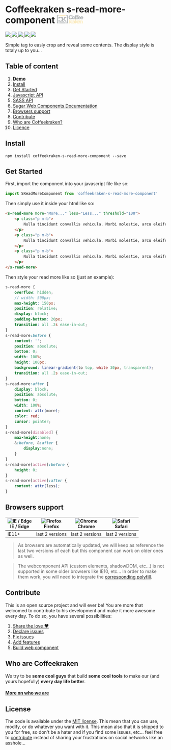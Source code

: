 # Coffeekraken s-read-more-component <img src=".resources/coffeekraken-logo.jpg" height="25px" />

<p>
	<a href="https://travis-ci.org/Coffeekraken/s-read-more-component">
		<img src="https://img.shields.io/travis/Coffeekraken/s-read-more-component.svg?style=flat-square" />
	</a>
	<a href="https://www.npmjs.com/package/coffeekraken-s-read-more-component">
		<img src="https://img.shields.io/npm/v/coffeekraken-s-datepicker.svg?style=flat-square" />
	</a>
	<a href="https://github.com/coffeekraken/s-read-more-component/blob/master/LICENSE.txt">
		<img src="https://img.shields.io/npm/l/coffeekraken-s-datepicker.svg?style=flat-square" />
	</a>
	<!-- <a href="https://github.com/coffeekraken/s-read-more-component">
		<img src="https://img.shields.io/npm/dt/coffeekraken-s-datepicker.svg?style=flat-square" />
	</a>
	<a href="https://github.com/coffeekraken/s-read-more-component">
		<img src="https://img.shields.io/github/forks/coffeekraken/s-read-more-component.svg?style=social&label=Fork&style=flat-square" />
	</a>
	<a href="https://github.com/coffeekraken/s-read-more-component">
		<img src="https://img.shields.io/github/stars/coffeekraken/s-read-more-component.svg?style=social&label=Star&style=flat-square" />
	</a> -->
	<a href="https://twitter.com/coffeekrakenio">
		<img src="https://img.shields.io/twitter/url/http/coffeekrakenio.svg?style=social&style=flat-square" />
	</a>
	<a href="http://coffeekraken.io">
		<img src="https://img.shields.io/twitter/url/http/shields.io.svg?style=flat-square&label=coffeekraken.io&colorB=f2bc2b&style=flat-square" />
	</a>
</p>

Simple tag to easly crop and reveal some contents. The display style is totaly up to you...

## Table of content

1. **[Demo](http://components.coffeekraken.io/app/s-read-more-component)**
2. [Install](#readme-install)
3. [Get Started](#readme-get-started)
4. [Javascript API](doc/js)
5. [SASS API](doc/sass)
6. [Sugar Web Components Documentation](https://github.com/Coffeekraken/sugar/blob/master/doc/js/webcomponents.md)
7. [Browsers support](#readme-browsers-support)
8. [Contribute](#readme-contribute)
9. [Who are Coffeekraken?](#readme-who-are-coffeekraken)
10. [Licence](#readme-license)

<a name="readme-install"></a>
## Install

```
npm install coffeekraken-s-read-more-component --save
```

<a name="readme-get-started"></a>
## Get Started

First, import the component into your javascript file like so:

```js
import SReadMoreComponent from 'coffeekraken-s-read-more-component'
```

Then simply use it inside your html like so:

```html
<s-read-more more="More..." less="Less..." threshold="100">
	<p class="p m-b">
		Nulla tincidunt convallis vehicula. Morbi molestie, arcu eleifend elementum faucibus, sapien diam faucibus sem, ac commodo metus dolor eget odio. Suspendisse et nulla lectus. Mauris facilisis, nulla in maximus lacinia, justo nisi dapibus nibh, quis volutpat neque nulla in ipsum. Pellentesque fermentum lectus eros, nec interdum nisi porttitor non. Suspendisse.
	</p>
	<p class="p m-b">
		Nulla tincidunt convallis vehicula. Morbi molestie, arcu eleifend elementum faucibus, sapien diam faucibus sem, ac commodo metus dolor eget odio. Suspendisse et nulla lectus. Mauris facilisis, nulla in maximus lacinia, justo nisi dapibus nibh, quis volutpat neque nulla in ipsum. Pellentesque fermentum lectus eros, nec interdum nisi porttitor non. Suspendisse.
	</p>
	<p class="p m-b">
		Nulla tincidunt convallis vehicula. Morbi molestie, arcu eleifend elementum faucibus, sapien diam faucibus sem, ac commodo metus dolor eget odio. Suspendisse et nulla lectus. Mauris facilisis, nulla in maximus lacinia, justo nisi dapibus nibh, quis volutpat neque nulla in ipsum. Pellentesque fermentum lectus eros, nec interdum nisi porttitor non. Suspendisse.
	</p>
</s-read-more>
```

Then style your read more like so (just an example):

```scss
s-read-more {
	overflow: hidden;
	// width: 500px;
	max-height: 150px;
	position: relative;
	display: block;
	padding-bottom: 20px;
	transition: all .2s ease-in-out;
}
s-read-more:before {
	content: '';
	position: absolute;
	bottom: 0;
	width: 100%;
	height: 100px;
	background: linear-gradient(to top, white 30px, transparent);
	transition: all .2s ease-in-out;
}
s-read-more:after {
	display: block;
	position: absolute;
	bottom: 0;
	width: 100%;
	content: attr(more);
	color: red;
	cursor: pointer;
}
s-read-more[disabled] {
	max-height:none;
	&:before, &:after {
		display:none;
	}
}
s-read-more[active]:before {
	height: 0;
}
s-read-more[active]:after {
	content: attr(less);
}
```

<a id="readme-browsers-support"></a>
## Browsers support

| <img src="https://raw.githubusercontent.com/godban/browsers-support-badges/master/src/images/edge.png" alt="IE / Edge" width="16px" height="16px" /></br>IE / Edge | <img src="https://raw.githubusercontent.com/godban/browsers-support-badges/master/src/images/firefox.png" alt="Firefox" width="16px" height="16px" /></br>Firefox | <img src="https://raw.githubusercontent.com/godban/browsers-support-badges/master/src/images/chrome.png" alt="Chrome" width="16px" height="16px" /></br>Chrome | <img src="https://raw.githubusercontent.com/godban/browsers-support-badges/master/src/images/safari.png" alt="Safari" width="16px" height="16px" /></br>Safari |
| --------- | --------- | --------- | --------- |
| IE11+ | last 2 versions| last 2 versions| last 2 versions

> As browsers are automatically updated, we will keep as reference the last two versions of each but this component can work on older ones as well.

> The webcomponent API (custom elements, shadowDOM, etc...) is not supported in some older browsers like IE10, etc... In order to make them work, you will need to integrate the [corresponding polyfill](https://www.webcomponents.org/polyfills).

<a id="readme-contribute"></a>
## Contribute

This is an open source project and will ever be! You are more that welcomed to contribute to his development and make it more awesome every day.
To do so, you have several possibilities:

1. [Share the love ❤️](https://github.com/Coffeekraken/coffeekraken/blob/master/contribute.md#contribute-share-the-love)
2. [Declare issues](https://github.com/Coffeekraken/coffeekraken/blob/master/contribute.md#contribute-declare-issues)
3. [Fix issues](https://github.com/Coffeekraken/coffeekraken/blob/master/contribute.md#contribute-fix-issues)
4. [Add features](https://github.com/Coffeekraken/coffeekraken/blob/master/contribute.md#contribute-add-features)
5. [Build web component](https://github.com/Coffeekraken/coffeekraken/blob/master/contribute.md#contribute-build-web-component)

<a id="readme-who-are-coffeekraken"></a>
## Who are Coffeekraken

We try to be **some cool guys** that build **some cool tools** to make our (and yours hopefully) **every day life better**.  

#### [More on who we are](https://github.com/Coffeekraken/coffeekraken/blob/master/who-are-we.md)

<a id="readme-license"></a>
## License

The code is available under the [MIT license](LICENSE.txt). This mean that you can use, modify, or do whatever you want with it. This mean also that it is shipped to you for free, so don't be a hater and if you find some issues, etc... feel free to [contribute](https://github.com/Coffeekraken/coffeekraken/blob/master/contribute.md) instead of sharing your frustrations on social networks like an asshole...
